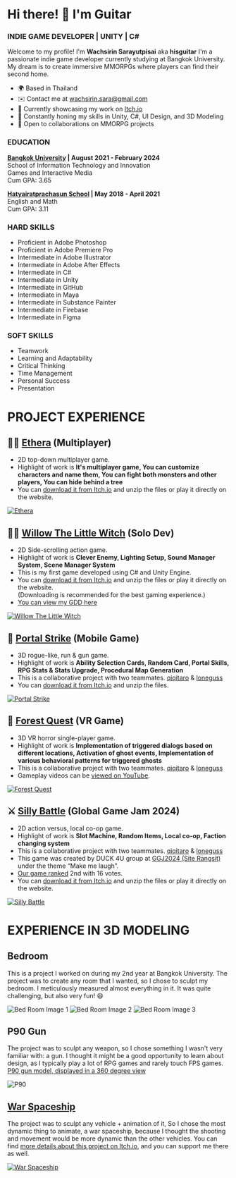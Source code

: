 # Hi there! 👋 I'm Guitar
### INDIE GAME DEVELOPER | UNITY | C# 

Welcome to my profile! I'm **Wachsirin Sarayutpisai** aka **hisguitar** I'm a passionate indie game developer currently studying at Bangkok University. My dream is to create immersive MMORPGs where players can find their second home.
* 🌍 Based in Thailand
* ✉️ Contact me at [wachsirin.sara@gmail.com](mailto:wachsirin.sara@gmail.com)
* 🚀 Currently showcasing my work on [Itch.io](https://hisguitar.itch.io/)
* 🧠 Constantly honing my skills in Unity, C#, UI Design, and 3D Modeling
* 🤝 Open to collaborations on MMORPG projects

### EDUCATION
**[Bangkok University](https://www.bu.ac.th/th) | August 2021 - February 2024**  
School of Information Technology and Innovation  
Games and Interactive Media  
Cum GPA: 3.65

**[Hatyairatprachasun School](http://www.hatyairat.ac.th/) | May 2018 - April 2021**  
English and Math  
Cum GPA: 3.11

### HARD SKILLS
* Proficient in Adobe Photoshop
* Proficient in Adobe Premiere Pro
* Intermediate in Adobe Illustrator
* Intermediate in Adobe After Effects
* Intermediate in C#
* Intermediate in Unity
* Intermediate in GitHub
* Intermediate in Maya
* Intermediate in Substance Painter
* Intermediate in Firebase
* Intermediate in Figma

### SOFT SKILLS
* Teamwork
* Learning and Adaptability
* Critical Thinking
* Time Management
* Personal Success
* Presentation

# PROJECT EXPERIENCE
## 🧙‍♂️ [Ethera](https://hisguitar.itch.io/ethera) (Multiplayer)
* 2D top-down multiplayer game.
* Highlight of work is **It's multiplayer game, You can customize characters and name them, You can fight both monsters and other players, You can hide behind a tree**
* You can [download it from Itch.io](https://hisguitar.itch.io/ethera) and unzip the files or play it directly on the website.  
<a href="https://hisguitar.itch.io/ethera">
  <img src="Ethera_Cover.png" alt="Ethera" title="Ethera">
</a>

## 🧙‍♂️ [Willow The Little Witch](https://hisguitar.itch.io/willow) (Solo Dev)
* 2D Side-scrolling action game.
* Highlight of work is **Clever Enemy, Lighting Setup, Sound Manager System, Scene Manager System**
* This is my first game developed using C# and Unity Engine.
* You can [download it from Itch.io](https://hisguitar.itch.io/willow) and unzip the files or play it directly on the website.  
  (Downloading is recommended for the best gaming experience.)
* [You can view my GDD here](https://github.com/hisguitar/willow)
<a href="https://hisguitar.itch.io/willow">
  <img src="Willow_Cover.png" alt="Willow The Little Witch" title="Willow The Little Witch">
</a>

## 🌟 [Portal Strike](https://hisguitar.itch.io/portal-strike) (Mobile Game)
* 3D rogue-like, run & gun game.
* Highlight of work is **Ability Selection Cards, Random Card, Portal Skills, RPG Stats & Stats Upgrade, Procedural Map Generation**
* This is a collaborative project with two teammates. [qiqitaro](https://github.com/cheqii) & [loneguss](https://github.com/loneguss)
* You can [download it from Itch.io](https://hisguitar.itch.io/portal-strike) and unzip the files.
<a href="https://hisguitar.itch.io/portal-strike">
  <img src="PortalStrike_Cover.png" alt="Portal Strike" title="Portal Strike">
</a>

## 🎃 [Forest Quest](https://youtu.be/P7xZljkSM3Q?si=lK7ubU4eHmOwwfuc) (VR Game)
* 3D VR horror single-player game.
* Highlight of work is **Implementation of triggered dialogs based on different locations, Activation of ghost events, Implementation of various behavioral patterns for triggered ghosts**
* This is a collaborative project with two teammates. [qiqitaro](https://github.com/cheqii) & [loneguss](https://github.com/loneguss)
* Gameplay videos can be [viewed on YouTube](https://youtu.be/P7xZljkSM3Q?si=lK7ubU4eHmOwwfuc).
<a href="https://youtu.be/P7xZljkSM3Q?si=lK7ubU4eHmOwwfuc">
  <img src="ForestQuest_Cover.jpg" alt="Forest Quest" title="Forest Quest">
</a>

## ⚔ [Silly Battle](https://qiqitaro.itch.io/silly-battle) (Global Game Jam 2024)
* 2D action versus, local co-op game.
* Highlight of work is **Slot Machine, Random Items, Local co-op, Faction changing system**
* This is a collaborative project with two teammates. [qiqitaro](https://github.com/cheqii) & [loneguss](https://github.com/loneguss)
* This game was created by DUCK 4U group at [GGJ2024 (Site Rangsit)](https://globalgamejam.org/jam-sites/2024/rangsit-university) under the theme “Make me laugh”.
* [Our game ranked](https://web.facebook.com/ThaiGameJam/videos/393072943374390/) 2nd with 16 votes.
* You can [download it from Itch.io](https://qiqitaro.itch.io/silly-battle) and unzip the files or play it directly on the website.
<a href="https://qiqitaro.itch.io/silly-battle">
  <img src="SillyBattle_Cover.png" alt="Silly Battle" title="Silly Battle (Global Game Jam 2024)">
</a>

# EXPERIENCE IN 3D MODELING
## Bedroom
This is a project I worked on during my 2nd year at Bangkok University. The project was to create any room that I wanted, so I chose to sculpt my bedroom. I meticulously measured almost everything in it. It was quite challenging, but also very fun! 😄

![Bed Room Image 1](BedRoom_1.jpg)
![Bed Room Image 2](BedRoom_2.jpg)
![Bed Room Image 3](BedRoom_3.jpg)

## P90 Gun
The project was to sculpt any weapon, so I chose something I wasn't very familiar with: a gun. I thought it might be a good opportunity to learn about design, as I typically play a lot of RPG games and rarely touch FPS games.
[P90 gun model, displayed in a 360 degree view](https://www.youtube.com/watch?v=DN2iyGtyXkE)

![P90](P90.png)

## [War Spaceship](https://hisguitar.itch.io/warspaceship)
The project was to sculpt any vehicle + animation of it, So I chose the most dynamic thing to animate, a war spaceship, because I thought the shooting and movement would be more dynamic than the other vehicles.
You can find [more details about this project on Itch.io](https://hisguitar.itch.io/warspaceship), and you can support me there as well.

<a href="https://hisguitar.itch.io/warspaceship">
  <img src="WarSpaceship.png" alt="War Spaceship" title="War Spaceship">
</a>
